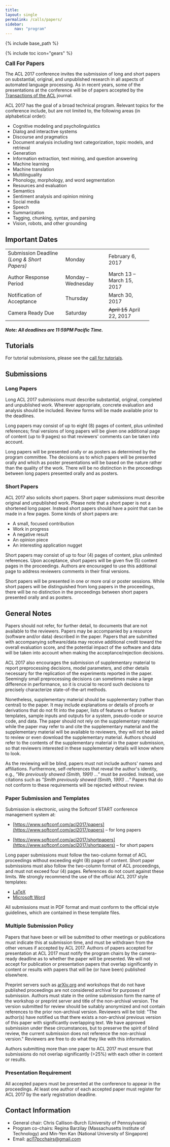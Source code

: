 ```yaml
---
title: 
layout: single
permalink: /calls/papers/
sidebar: 
    nav: "program"
---
```

{% include base_path %}

{% include toc icon="gears" %}

<span style="font-weight: bolder;font-size: larger;">Call For Papers</span>

The ACL 2017 conference invites the submission of long and short papers on substantial, original, and unpublished research in all aspects of automated language processing. As in recent years, some of the presentations at the conference will be of papers accepted by the [Transactions of the ACL](http://www.transacl.org/) journal.

ACL 2017 has the goal of a broad technical program. Relevant topics
for the conference include, but are not limited to, the following
areas (in alphabetical order):

- Cognitive modeling and psycholinguistics
- Dialog and interactive systems
- Discourse and pragmatics
- Document analysis including text categorization, topic models, and retrieval
- Generation
- Information extraction, text mining, and question answering
- Machine learning
- Machine translation
- Multilinguality
- Phonology, morphology, and word segmentation
- Resources and evaluation
- Semantics
- Sentiment analysis and opinion mining
- Social media
- Speech
- Summarization
- Tagging, chunking, syntax, and parsing
- Vision, robots, and other grounding

## Important Dates

<table style="width: 90%">
    <tbody>
        <tr>
            <td style="width: 40%;">Submission Deadline (<i>Long &amp; Short Papers)</i></td>
            <td style="width: 30%;">Monday</td>
            <td>February 6, 2017</td>
        </tr>
        <tr>
            <td>Author Response Period</td>
            <td>Monday &ndash; Wednesday</td>
            <td>March 13 &ndash; March 15, 2017</td>
        </tr>
        <tr>
            <td>Notification of Acceptance</td>
            <td>Thursday</td>
            <td>March 30, 2017</td>
        </tr>
        <tr>
          <td>Camera Ready Due</td>
          <td>Saturday</td>
          <td><strike>April 15</strike> April 22, 2017</td>
        </tr>
    </tbody>
</table>

<h5>Note: All deadlines are 11:59PM Pacific Time.</h5>

## Tutorials
For tutorial submissions, please see the [call for tutorials](/calls/tutorials).

## Submissions

### Long Papers

Long ACL 2017 submissions must describe substantial, original,
completed and unpublished work. Wherever appropriate, concrete
evaluation and analysis should be included. Review forms will be
made available prior to the deadlines.

Long papers may consist of up to eight (8) pages of content, plus
unlimited references; final versions of long papers will be given
one additional page of content (up to 9 pages) so that reviewers'
comments can be taken into account.

Long papers will be presented orally or as posters as determined by
the program committee. The decisions as to which papers will be
presented orally and which as poster presentations will be based on
the nature rather than the quality of the work. There will be no
distinction in the proceedings between long papers presented orally
and as posters.

### Short Papers

ACL 2017 also solicits short papers. Short paper submissions must
describe original and unpublished work. Please note that a short
paper is not a shortened long paper. Instead short papers should
have a point that can be made in a few pages. Some kinds of short
papers are:

- A small, focused contribution
- Work in progress
- A negative result
- An opinion piece
- An interesting application nugget

Short papers may consist of up to four (4) pages of content, plus
unlimited references. Upon acceptance, short papers will be given
five (5) content pages in the proceedings. Authors are encouraged to
use this additional page to address reviewers comments in their
final versions.

Short papers will be presented in one or more oral or poster
sessions. While short papers will be distinguished from long papers
in the proceedings, there will be no distinction in the proceedings
between short papers presented orally and as posters.

## General Notes

Papers should not refer, for further detail, to documents that are
not available to the reviewers. Papers may be accompanied by a
resource (software and/or data) described in the paper. Papers that
are submitted with accompanying software/data may receive additional
credit toward the overall evaluation score, and the potential impact
of the software and data will be taken into account when making the
acceptance/rejection decisions.

ACL 2017 also encourages the submission of supplementary material to
report preprocessing decisions, model parameters, and other details
necessary for the replication of the experiments reported in the
paper. Seemingly small preprocessing decisions can sometimes make a
large difference in performance, so it is crucial to record such
decisions to precisely characterize state-of-the-art methods.

Nonetheless, supplementary material should be supplementary (rather
than central) to the paper. It may include explanations or details
of proofs or derivations that do not fit into the paper, lists of
features or feature templates, sample inputs and outputs for a
system, pseudo-code or source code, and data. The paper should not
rely on the supplementary material: while the paper may refer to and
cite the supplementary material and the supplementary material will
be available to reviewers, they will not be asked to review or even
download the supplementary material. Authors should refer to the
contents of the supplementary material in the paper submission, so
that reviewers interested in these supplementary details will know
where to look.

As the reviewing will be blind, papers must not include authors'
names and affiliations. Furthermore, self-references that reveal the
author's identity, e.g., _"We previously showed (Smith, 1991) ..."_
must be avoided. Instead, use citations such as _"Smith previously
showed (Smith, 1991) ..."_ Papers that do not conform to these
requirements will be rejected without review.

### Paper Submission and Templates

Submission is electronic, using the Softconf START conference
management system at:

- [https://www.softconf.com/acl2017/papers](https://www.softconf.com/acl2017/papers) &ndash; for long papers

- [https://www.softconf.com/acl2017/shortpapers](https://www.softconf.com/acl2017/shortpapers) &ndash; for short papers

Long paper submissions must follow the two-column format of ACL proceedings without exceeding eight (8) pages of content. Short paper submissions must also follow the two-column format of ACL proceedings, and must not exceed four (4) pages. References do not count against these limits. We strongly recommend the use of the official ACL 2017 style templates: 

 - [LaTeX](/downloads/acl17-latex.zip) 
 - [Microsoft Word](/downloads/acl17-word.zip)

All submissions must in PDF format and must conform to the official style guidelines, which are contained in these template files.

###  Multiple Submission Policy

Papers that have been or will be submitted to other meetings or publications must indicate this at submission time, and must be withdrawn from the other venues if accepted by ACL 2017. Authors of papers accepted for presentation at ACL 2017 must notify the program chairs by the camera-ready deadline as to whether the paper will be presented. We will not accept for publication or presentation papers that overlap significantly in content or results with papers that will be (or have been) published elsewhere.

Preprint servers such as [arXiv.org](http://arXiv.org) and workshops that do not have published proceedings are not considered archival for purposes of submission. Authors must state in the online submission form the name of the workshop or preprint server and title of the non-archival version. The version submitted for review should be suitably anonymized and not contain references to the prior non-archival version. Reviewers will be told: "The author(s) have notified us that there exists a non-archival previous version of this paper with significantly overlapping text. We have approved submission under these circumstances, but to preserve the spirit of blind review, the current submission does not reference the non-archival version." Reviewers are free to do what they like with this information.

Authors submitting more than one paper to ACL 2017 must ensure that
submissions do not overlap significantly (>25%) with each other in
content or results.

### Presentation Requirement

All accepted papers must be presented at the conference to appear in
the proceedings. At least one author of each accepted paper must
register for ACL 2017 by the early registration deadline.

## Contact Information

- General chair: Chris Callison-Burch (University of Pennsylvania)
- Program co-chairs: Regina Barzilay (Massachusetts Institute of
  Technology) and Min-Yen Kan (National University of Singapore)
- Email: [acl17pcchairs@gmail.com](mailto:acl17pcchairs@gmail.com)


